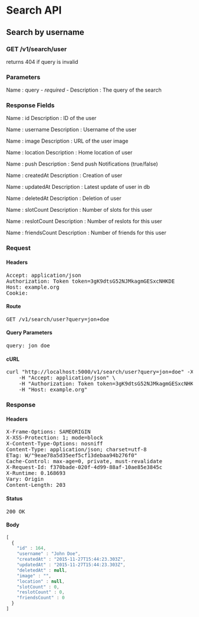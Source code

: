 # Search API

## Search by username

### GET /v1/search/user

returns 404 if query is invalid



### Parameters

Name : query *- required -*
Description : The query of the search


### Response Fields

Name : id
Description : ID of the user

Name : username
Description : Username of the user

Name : image
Description : URL of the user image

Name : location
Description : Home location of user

Name : push
Description : Send push Notifications (true/false)

Name : createdAt
Description : Creation of user

Name : updatedAt
Description : Latest update of user in db

Name : deletedAt
Description : Deletion of user

Name : slotCount
Description : Number of slots for this user

Name : reslotCount
Description : Number of reslots for this user

Name : friendsCount
Description : Number of friends for this user

### Request

#### Headers

<pre>Accept: application/json
Authorization: Token token=3gK9dtsG52NJMkagmGESxcNHKDE
Host: example.org
Cookie: </pre>

#### Route

<pre>GET /v1/search/user?query=jon+doe</pre>

#### Query Parameters

<pre>query: jon doe</pre>

#### cURL

<pre class="request">curl &quot;http://localhost:5000/v1/search/user?query=jon+doe&quot; -X GET \
	-H &quot;Accept: application/json&quot; \
	-H &quot;Authorization: Token token=3gK9dtsG52NJMkagmGESxcNHKDE&quot; \
	-H &quot;Host: example.org&quot;</pre>

### Response

#### Headers

<pre>X-Frame-Options: SAMEORIGIN
X-XSS-Protection: 1; mode=block
X-Content-Type-Options: nosniff
Content-Type: application/json; charset=utf-8
ETag: W/&quot;9eae78a5d35eef5cf13debaa94b276f0&quot;
Cache-Control: max-age=0, private, must-revalidate
X-Request-Id: f370bade-020f-4d99-88af-10ae85e3845c
X-Runtime: 0.168693
Vary: Origin
Content-Length: 203</pre>

#### Status

<pre>200 OK</pre>

#### Body

```javascript
[
  {
    "id" : 164,
    "username" : "John Doe",
    "createdAt" : "2015-11-27T15:44:23.303Z",
    "updatedAt" : "2015-11-27T15:44:23.303Z",
    "deletedAt" : null,
    "image" : "",
    "location" : null,
    "slotCount" : 0,
    "reslotCount" : 0,
    "friendsCount" : 0
  }
]
```
